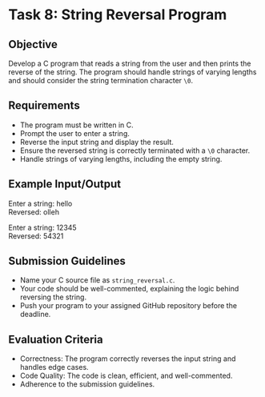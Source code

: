 # Task 8: String Reversal Program

## Objective
Develop a C program that reads a string from the user and then prints the reverse of the string. The program should handle strings of varying lengths and should consider the string termination character `\0`.

## Requirements
- The program must be written in C.
- Prompt the user to enter a string.
- Reverse the input string and display the result.
- Ensure the reversed string is correctly terminated with a `\0` character.
- Handle strings of varying lengths, including the empty string.

## Example Input/Output

Enter a string: hello <br />
Reversed: olleh <br />

Enter a string: 12345 <br />
Reversed: 54321 <br />

## Submission Guidelines
- Name your C source file as `string_reversal.c`.
- Your code should be well-commented, explaining the logic behind reversing the string.
- Push your program to your assigned GitHub repository before the deadline.

## Evaluation Criteria
- Correctness: The program correctly reverses the input string and handles edge cases.
- Code Quality: The code is clean, efficient, and well-commented.
- Adherence to the submission guidelines.
